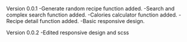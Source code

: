 Version 0.0.1
-Generate random recipe function added.
-Search and complex search function added.
-Calories calculator function added.
-Recipe detail function added. 
-Basic responsive design.

Version 0.0.2
-Edited responsive design and scss
